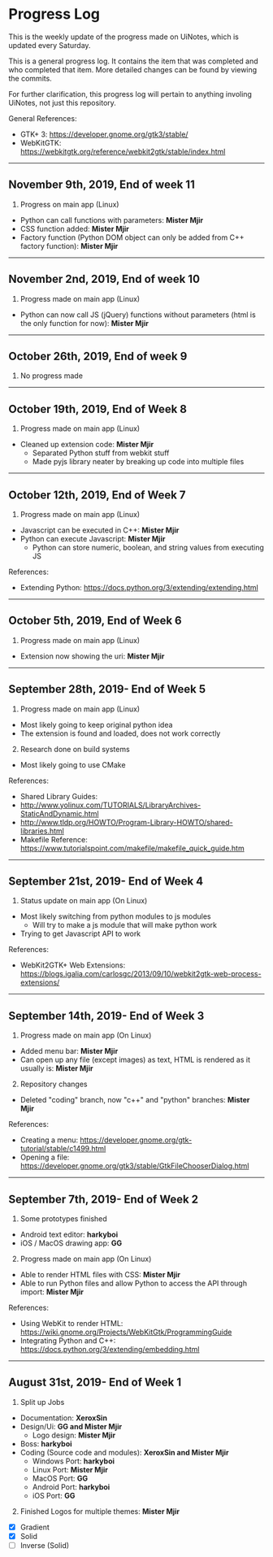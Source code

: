 # Progress Log
This is the weekly update of the progress made on UiNotes, which is updated every Saturday.

This is a general progress log. It contains the item that was completed and who completed that item. More detailed changes can be found by viewing the commits.

For further clarification, this progress log will pertain to anything involing UiNotes, not just this repository.

General References:
* GTK+ 3: https://developer.gnome.org/gtk3/stable/
* WebKitGTK: https://webkitgtk.org/reference/webkit2gtk/stable/index.html
----------------------

## November 9th, 2019, End of week 11
1. Progress on main app (Linux)
  * Python can call functions with parameters: **Mister Mjir**
  * CSS function added: **Mister Mjir**
  * Factory function (Python DOM object can only be added from C++ factory function): **Mister Mjir**

----------------------

## November 2nd, 2019, End of week 10
1. Progress made on main app (Linux)
  * Python can now call JS (jQuery) functions without parameters (html is the only function for now): **Mister Mjir**
  
----------------------

## October 26th, 2019, End of week 9
1. No progress made

----------------------

## October 19th, 2019, End of Week 8
1. Progress made on main app (Linux)
  * Cleaned up extension code: **Mister Mjir**
    * Separated Python stuff from webkit stuff
    * Made pyjs library neater by breaking up code into multiple files
		
----------------------

## October 12th, 2019, End of Week 7
1. Progress made on main app (Linux)
  * Javascript can be executed in C++: **Mister Mjir**
  * Python can execute Javascript: **Mister Mjir**
    * Python can store numeric, boolean, and string values from executing JS

References:
  * Extending Python: https://docs.python.org/3/extending/extending.html
  
----------------------

## October 5th, 2019, End of Week 6
1. Progress made on main app (Linux)
  * Extension now showing the uri: **Mister Mjir**
  
----------------------

## September 28th, 2019- End of Week 5
1. Progress made on main app (Linux)
  * Most likely going to keep original python idea
  * The extension is found and loaded, does not work correctly
2. Research done on build systems
  * Most likely going to use CMake

References:
 * Shared Library Guides:
  * http://www.yolinux.com/TUTORIALS/LibraryArchives-StaticAndDynamic.html
  * http://www.tldp.org/HOWTO/Program-Library-HOWTO/shared-libraries.html
 * Makefile Reference: https://www.tutorialspoint.com/makefile/makefile_quick_guide.htm
 
----------------------

## September 21st, 2019- End of Week 4
1. Status update on main app (On Linux)
  * Most likely switching from python modules to js modules
    * Will try to make a js module that will make python work
  * Trying to get Javascript API to work

References:
  * WebKit2GTK+ Web Extensions: https://blogs.igalia.com/carlosgc/2013/09/10/webkit2gtk-web-process-extensions/

----------------------

## September 14th, 2019- End of Week 3
1. Progress made on main app (On Linux)
  * Added menu bar: **Mister Mjir**
  * Can open up any file (except images) as text, HTML is rendered as it usually is: **Mister Mjir**
2. Repository changes
  * Deleted "coding" branch, now "c++" and "python" branches: **Mister Mjir**

References:
  * Creating a menu: https://developer.gnome.org/gtk-tutorial/stable/c1499.html
  * Opening a file: https://developer.gnome.org/gtk3/stable/GtkFileChooserDialog.html

----------------------

## September 7th, 2019- End of Week 2
1. Some prototypes finished
  * Android text editor: **harkyboi**
  * iOS / MacOS drawing app: **GG**
2. Progress made on main app (On Linux)
  * Able to render HTML files with CSS: **Mister Mjir**
  * Able to run Python files and allow Python to access the API through import: **Mister Mjir**

References:
  * Using WebKit to render HTML: https://wiki.gnome.org/Projects/WebKitGtk/ProgrammingGuide
  * Integrating Python and C++: https://docs.python.org/3/extending/embedding.html

----------------------

## August 31st, 2019- End of Week 1
1. Split up Jobs
  * Documentation: **XeroxSin**
  * Design/Ui: **GG and Mister Mjir**
    * Logo design: **Mister Mjir**
  * Boss: **harkyboi**
  * Coding (Source code and modules): **XeroxSin and Mister Mjir**
    * Windows Port: **harkyboi**
    * Linux Port: **Mister Mjir**
    * MacOS Port: **GG**
    * Android Port: **harkyboi**
    * iOS Port: **GG**
2. Finished Logos for multiple themes: **Mister Mjir**
  * [x] Gradient
  * [x] Solid
  * [ ] Inverse (Solid)
